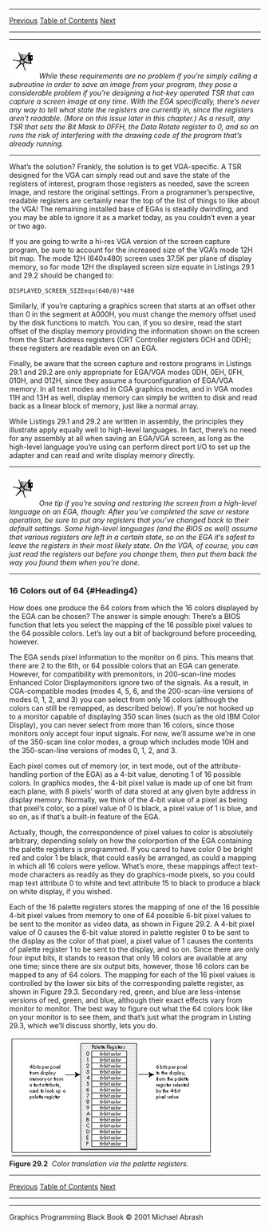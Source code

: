   ------------------------ --------------------------------- --------------------
  [Previous](29-02.html)   [Table of Contents](index.html)   [Next](29-04.html)
  ------------------------ --------------------------------- --------------------

  ------------------- ------------------------------------------------------------------------------------------------------------------------------------------------------------------------------------------------------------------------------------------------------------------------------------------------------------------------------------------------------------------------------------------------------------------------------------------------------------------------------------------------------------------------------------------------------------------------------------------------------------------------------------
  ![](images/i.jpg)   *While these requirements are no problem if you’re simply calling a subroutine in order to save an image from your program, they pose a considerable problem if you’re designing a hot-key operated TSR that can capture a screen image at any time. With the EGA specifically, there’s never any way to tell what state the registers are currently in, since the registers aren’t readable. (More on this issue later in this chapter.) As a result, any TSR that sets the Bit Mask to 0FFH, the Data Rotate register to 0, and so on runs the risk of interfering with the drawing code of the program that’s already running.*
  ------------------- ------------------------------------------------------------------------------------------------------------------------------------------------------------------------------------------------------------------------------------------------------------------------------------------------------------------------------------------------------------------------------------------------------------------------------------------------------------------------------------------------------------------------------------------------------------------------------------------------------------------------------------

What’s the solution? Frankly, the solution is to get VGA-specific. A TSR
designed for the VGA can simply read out and save the state of the
registers of interest, program those registers as needed, save the
screen image, and restore the original settings. From a programmer’s
perspective, readable registers are certainly near the top of the list
of things to like about the VGA! The remaining installed base of EGAs is
steadily dwindling, and you may be able to ignore it as a market today,
as you couldn’t even a year or two ago.

If you are going to write a hi-res VGA version of the screen capture
program, be sure to account for the increased size of the VGA’s mode 12H
bit map. The mode 12H (640x480) screen uses 37.5K per plane of display
memory, so for mode 12H the displayed screen size equate in Listings
29.1 and 29.2 should be changed to:

    DISPLAYED_SCREEN_SIZEequ(640/8)*480

Similarly, if you’re capturing a graphics screen that starts at an
offset other than 0 in the segment at A000H, you must change the memory
offset used by the disk functions to match. You can, if you so desire,
read the start offset of the display memory providing the information
shown on the screen from the Start Address registers (CRT Controller
registers 0CH and 0DH); these registers are readable even on an EGA.

Finally, be aware that the screen capture and restore programs in
Listings 29.1 and 29.2 are only appropriate for EGA/VGA modes 0DH, 0EH,
0FH, 010H, and 012H, since they assume a fourconfiguration of EGA/VGA
memory. In all text modes and in CGA graphics modes, and in VGA modes
11H and 13H as well, display memory can simply be written to disk and
read back as a linear block of memory, just like a normal array.

While Listings 29.1 and 29.2 are written in assembly, the principles
they illustrate apply equally well to high-level languages. In fact,
there’s no need for any assembly at all when saving an EGA/VGA screen,
as long as the high-level language you’re using can perform direct port
I/O to set up the adapter and can read and write display memory
directly.

  ------------------- ----------------------------------------------------------------------------------------------------------------------------------------------------------------------------------------------------------------------------------------------------------------------------------------------------------------------------------------------------------------------------------------------------------------------------------------------------------------------------------------------------------------------------------------------------------------------------------
  ![](images/i.jpg)   *One tip if you’re saving and restoring the screen from a high-level language on an EGA, though: After you’ve completed the save or restore operation, be sure to put any registers that you’ve changed back to their default settings. Some high-level languages (and the BIOS as well) assume that various registers are left in a certain state, so on the EGA it’s safest to leave the registers in their most likely state. On the VGA, of course, you can just read the registers out before you change them, then put them back the way you found them when you’re done.*
  ------------------- ----------------------------------------------------------------------------------------------------------------------------------------------------------------------------------------------------------------------------------------------------------------------------------------------------------------------------------------------------------------------------------------------------------------------------------------------------------------------------------------------------------------------------------------------------------------------------------

### 16 Colors out of 64 {#Heading4}

How does one produce the 64 colors from which the 16 colors displayed by
the EGA can be chosen? The answer is simple enough: There’s a BIOS
function that lets you select the mapping of the 16 possible pixel
values to the 64 possible colors. Let’s lay out a bit of background
before proceeding, however.

The EGA sends pixel information to the monitor on 6 pins. This means
that there are 2 to the 6th, or 64 possible colors that an EGA can
generate. However, for compatibility with premonitors, in 200-scan-line
modes Enhanced Color Displaymonitors ignore two of the signals. As a
result, in CGA-compatible modes (modes 4, 5, 6, and the 200-scan-line
versions of modes 0, 1, 2, and 3) you can select from only 16 colors
(although the colors can still be remapped, as described below). If
you’re not hooked up to a monitor capable of displaying 350 scan lines
(such as the old IBM Color Display), you can never select from more than
16 colors, since those monitors only accept four input signals. For now,
we’ll assume we’re in one of the 350-scan line color modes, a group
which includes mode 10H and the 350-scan-line versions of modes 0, 1, 2,
and 3.

Each pixel comes out of memory (or, in text mode, out of the
attribute-handling portion of the EGA) as a 4-bit value, denoting 1 of
16 possible colors. In graphics modes, the 4-bit pixel value is made up
of one bit from each plane, with 8 pixels’ worth of data stored at any
given byte address in display memory. Normally, we think of the 4-bit
value of a pixel as being that pixel’s color, so a pixel value of 0 is
black, a pixel value of 1 is blue, and so on, as if that’s a built-in
feature of the EGA.

Actually, though, the correspondence of pixel values to color is
absolutely arbitrary, depending solely on how the colorportion of the
EGA containing the palette registers is programmed. If you cared to have
color 0 be bright red and color 1 be black, that could easily be
arranged, as could a mapping in which all 16 colors were yellow. What’s
more, these mappings affect text-mode characters as readily as they do
graphics-mode pixels, so you could map text attribute 0 to white and
text attribute 15 to black to produce a black on white display, if you
wished.

Each of the 16 palette registers stores the mapping of one of the 16
possible 4-bit pixel values from memory to one of 64 possible 6-bit
pixel values to be sent to the monitor as video data, as shown in Figure
29.2. A 4-bit pixel value of 0 causes the 6-bit value stored in palette
register 0 to be sent to the display as the color of that pixel, a pixel
value of 1 causes the contents of palette register 1 to be sent to the
display, and so on. Since there are only four input bits, it stands to
reason that only 16 colors are available at any one time; since there
are six output bits, however, those 16 colors can be mapped to any of 64
colors. The mapping for each of the 16 pixel values is controlled by the
lower six bits of the corresponding palette register, as shown in Figure
29.3. Secondary red, green, and blue are less-intense versions of red,
green, and blue, although their exact effects vary from monitor to
monitor. The best way to figure out what the 64 colors look like on your
monitor is to see them, and that’s just what the program in Listing
29.3, which we’ll discuss shortly, lets you do.

![](images/29-02.jpg)\
 **Figure 29.2**  *Color translation via the palette registers.*

  ------------------------ --------------------------------- --------------------
  [Previous](29-02.html)   [Table of Contents](index.html)   [Next](29-04.html)
  ------------------------ --------------------------------- --------------------

* * * * *

Graphics Programming Black Book © 2001 Michael Abrash
